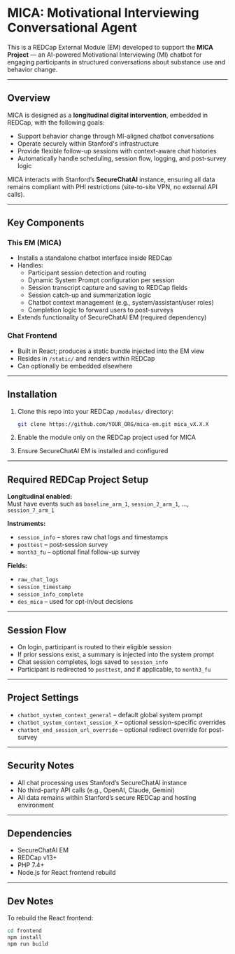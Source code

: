 # MICA: Motivational Interviewing Conversational Agent

This is a REDCap External Module (EM) developed to support the **MICA Project** — an AI-powered Motivational Interviewing (MI) chatbot for engaging participants in structured conversations about substance use and behavior change.

---

## Overview

MICA is designed as a **longitudinal digital intervention**, embedded in REDCap, with the following goals:

- Support behavior change through MI-aligned chatbot conversations
- Operate securely within Stanford's infrastructure
- Provide flexible follow-up sessions with context-aware chat histories
- Automatically handle scheduling, session flow, logging, and post-survey logic

MICA interacts with Stanford’s **SecureChatAI** instance, ensuring all data remains compliant with PHI restrictions (site-to-site VPN, no external API calls).

---

##  Key Components

### This EM (MICA)

- Installs a standalone chatbot interface inside REDCap
- Handles:
  - Participant session detection and routing
  - Dynamic System Prompt configuration per session
  - Session transcript capture and saving to REDCap fields
  - Session catch-up and summarization logic
  - Chatbot context management (e.g., system/assistant/user roles)
  - Completion logic to forward users to post-surveys
- Extends functionality of SecureChatAI EM (required dependency)

### Chat Frontend

- Built in React; produces a static bundle injected into the EM view
- Resides in `/static/` and renders within REDCap
- Can optionally be embedded elsewhere

---

## Installation

1. Clone this repo into your REDCap `/modules/` directory:

    ```bash
   git clone https://github.com/YOUR_ORG/mica-em.git mica_vX.X.X
    ```
2. Enable the module only on the REDCap project used for MICA
3. Ensure SecureChatAI EM is installed and configured
---

## Required REDCap Project Setup

**Longitudinal enabled:**  
Must have events such as `baseline_arm_1`, `session_2_arm_1`, ..., `session_7_arm_1`

**Instruments:**

- `session_info` – stores raw chat logs and timestamps  
- `posttest` – post-session survey  
- `month3_fu` – optional final follow-up survey  

**Fields:**

- `raw_chat_logs`  
- `session_timestamp`  
- `session_info_complete`  
- `des_mica` – used for opt-in/out decisions  

---

## Session Flow

- On login, participant is routed to their eligible session  
- If prior sessions exist, a summary is injected into the system prompt  
- Chat session completes, logs saved to `session_info`  
- Participant is redirected to `posttest`, and if applicable, to `month3_fu`  

---

## Project Settings

- `chatbot_system_context_general` – default global system prompt  
- `chatbot_system_context_session_X` – optional session-specific overrides  
- `chatbot_end_session_url_override` – optional redirect override for post-survey  

---

## Security Notes

- All chat processing uses Stanford’s SecureChatAI instance  
- No third-party API calls (e.g., OpenAI, Claude, Gemini)  
- All data remains within Stanford’s secure REDCap and hosting environment  

---

## Dependencies

- SecureChatAI EM  
- REDCap v13+  
- PHP 7.4+  
- Node.js for React frontend rebuild  

---

## Dev Notes

To rebuild the React frontend:

```bash
cd frontend
npm install
npm run build
```